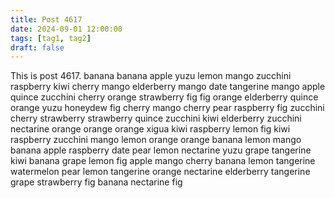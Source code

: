 ```yaml
---
title: Post 4617
date: 2024-09-01 12:00:00
tags: [tag1, tag2]
draft: false
---
```

This is post 4617.
banana
banana
apple
yuzu
lemon
mango
zucchini
raspberry
kiwi
cherry
mango
elderberry
mango
date
tangerine
mango
apple
quince
zucchini
cherry
orange
strawberry
fig
fig
orange
elderberry
quince
orange
yuzu
honeydew
fig
cherry
mango
cherry
pear
raspberry
fig
zucchini
cherry
strawberry
strawberry
quince
zucchini
kiwi
elderberry
zucchini
nectarine
orange
orange
orange
xigua
kiwi
raspberry
lemon
fig
kiwi
raspberry
zucchini
mango
lemon
orange
orange
banana
lemon
mango
banana
apple
raspberry
date
pear
lemon
nectarine
yuzu
grape
tangerine
kiwi
banana
grape
lemon
fig
apple
mango
cherry
banana
lemon
tangerine
watermelon
pear
lemon
tangerine
orange
nectarine
elderberry
tangerine
grape
strawberry
fig
banana
nectarine
fig
